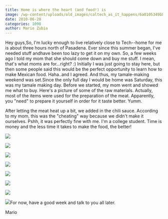 ```yaml
---
title: Home is where the heart (and food!) is
image: /wp-content/uploads/old_images/caltech_as_it_happens/6a0105349b8251970b0133f1e06b39970b.jpg
date: 2010-06-28
categories: 1098
author: Mario Zubia
---
```


Hey guys,So, I'm lucky enough to live relatively close to Tech--home for me is about three hours north of Pasadena. Ever since this summer began, I've needed stuff andhave been too lazy to get it on my own. So, a few weeks ago I told my mom that she should come down and buy me stuff. I mean, that's what moms are for...right? :) Initially I was just going to stay here, but then some people said this would be the perfect opportunity to learn how to make Mexican food. Haha..and I agreed. And thus, my tamale-making weekend was set.Since the only full day I would be home was Saturday, this was my tamale making day. Before we started, my mom went and showed me what to buy. Here's a picture of some of the raw materials. Actually, most of the items were used for the preparation of the meat. Apparently, you "need" to prepare it yourself in order for it taste better. Yumm.

After letting the meat heat up a bit, we added in the chili sauce. According to my mom, this was the "cheating" way because we didn't make it ourselves. Pshh, it was perfectly fine with me. I'm a college student. Time is money and the less time it takes to make the food, the better!

![](/old_images/caltech_as_it_happens/6a0105349b8251970b0133f1e06cda970b.jpg)

![](/old_images/caltech_as_it_happens/6a0105349b8251970b0133f1e06e10970b.jpg)

![](/old_images/caltech_as_it_happens/6a0105349b8251970b01348505f865970c.jpg)

![](/old_images/caltech_as_it_happens/6a0105349b8251970b01348505f9bf970c.jpg)

![](/old_images/caltech_as_it_happens/6a0105349b8251970b01348505fe29970c.jpg)

![](/old_images/caltech_as_it_happens/6a0105349b8251970b0133f1e07fed970b.jpg)

![](/old_images/caltech_as_it_happens/6a0105349b8251970b0133f1e0868f970b.jpg)

![](/old_images/caltech_as_it_happens/6a0105349b8251970b0133f1e5d0c8970b.jpg)For now, have a good week and talk to you all later.

Mario
